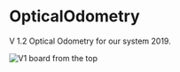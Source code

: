 # OpticalOdometry
V 1.2 Optical Odometry for our system 2019.

![V1 board from the top](https://github.com/sensaorganization/OpticalOdometry/blob/master/pcb_v1.2/Images/top.png)
